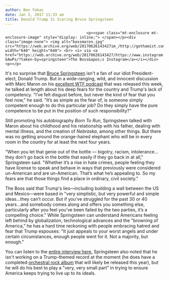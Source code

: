 ```yaml
---
author: Ben Yakas
date: Jan 3, 2017 11:33 am
title: Donald Trump Is Scaring Bruce Springsteen
---
```


	
										<p><span class="mt-enclosure mt-enclosure-image" style="display: inline;"> </span></p><div class="image-none"> <img alt="bossmaron.jpg" src="https://web.archive.org/web/20170626143427im_/http://gothamist.com/attachments/byakas/bossmaron.jpg" width="640" height="640"> <br> <i> via <a href="https://web.archive.org/web/20170626143427/https://www.instagram.com/p/BOxR8-bAwPs/?taken-by=springsteen">The Boss&apos;s Instagram</a></i></div> <p></p>

<p>It&apos;s no surprise that <a href="https://web.archive.org/web/20170626143427/http://gothamist.com/tags/brucespringsteen">Bruce Springsteen</a> isn&apos;t a fan of our idiot President-elect, Donald Trump. But in a wide-ranging, wild, and innocent discussion with Marc Maron on his <a href="https://web.archive.org/web/20170626143427/http://www.wtfpod.com/podcast/episode-773-bruce-springsteen">excellent WTF podcast</a> that was released this week, he talked at length about his deep fears for the country and Trump&apos;s lack of competency. &quot;I&#x2019;ve felt disgust before, but never the kind of fear that you feel now,&quot; he said. &quot;It&#x2019;s as simple as the fear of, is someone simply competent enough to do this particular job? Do they simply have the pure competence to be put in the position of such responsibility?&quot;</p>

<p>Still promoting his autobiography <em>Born To Run</em>, Springsteen talked with Maron about his childhood and his relationship with his father, dealing with mental illness, and the creation of <em>Nebraska</em>, among other things. But there was no getting around the orange-haired elephant who will be in every room in the country for at least the next four years. </p>

<p>&quot;When you let that genie out of the bottle &#x2014; bigotry, racism, intolerance... they don&#x2019;t go back in the bottle that easily if they go back in at all,&quot; Springsteen said. &quot;Whether it&#x2019;s a rise in hate crimes, people feeling they have license to speak and behave in ways that previously were considered un-American and are un-American. That&#x2019;s what he&#x2019;s appealing to. So my fears are that those things find a place in ordinary, civil society.&quot;</p>

<p>The Boss said that Trump&apos;s lies&#x2014;including building a wall between the US and Mexico&#x2014;were based in &quot;very simplistic, but very powerful and simple ideas...they can&#x2019;t occur. But if you&#x2019;ve struggled for the past 30 or 40 years...and somebody comes along and offers you something else, particularly after you feel you&#x2019;ve been failed by the two parties, it&#x2019;s a compelling choice.&quot; While Springsteen can understand Americans feeling left behind by globalization, technological advances and the &quot;browning of America,&quot; he has a hard time reckoning with people embracing hatred and fear that Trump espouses: &quot;It just appeals to your worst angels and under certain circumstances, enough people went for it. Not a majority, but enough.&quot;</p>

<p>You can listen to the <a href="https://web.archive.org/web/20170626143427/http://www.wtfpod.com/podcast/episode-773-bruce-springsteen">entire interview here.</a> Springsteen also noted that he isn&apos;t working on a Trump-themed record at the moment (he does have a completed <a href="https://web.archive.org/web/20170626143427/http://www.stereogum.com/1897602/bruce-springsteens-got-an-orchestral-rock-album-in-the-can/news/">orchestral rock album</a> that will likely be released this year), but he will do his best to play a &quot;very, very small part&quot; in trying to ensure America keeps trying to live up to its ideals.</p>					
										
									
				